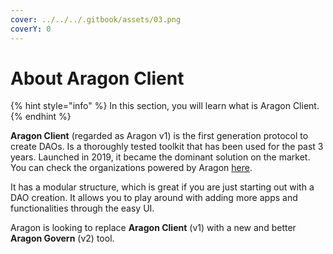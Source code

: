 ```yaml
---
cover: ../../../.gitbook/assets/03.png
coverY: 0
---
```


# About Aragon Client

{% hint style="info" %}
In this section, you will learn what is Aragon Client.
{% endhint %}

**Aragon Client** (regarded as Aragon v1) is the first generation protocol to create DAOs. Is a thoroughly tested toolkit that has been used for the past 3 years. Launched in 2019, it became the dominant solution on the market. You can check the organizations powered by Aragon [here](https://poweredby.aragon.org).

It has a modular structure, which is great if you are just starting out with a DAO creation.  It allows you to play around with adding more apps and functionalities through the easy UI.

Aragon is looking to replace **Aragon Client** (v1) with a new and better **Aragon Govern** (v2) tool.&#x20;

